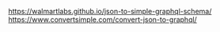 https://walmartlabs.github.io/json-to-simple-graphql-schema/
https://www.convertsimple.com/convert-json-to-graphql/

